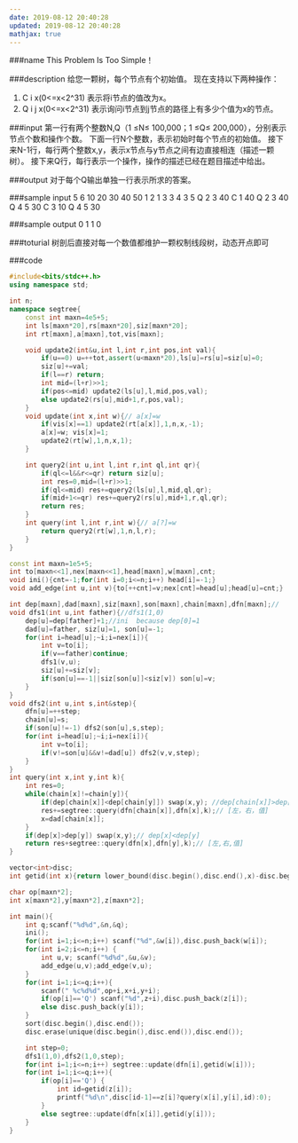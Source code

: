 ```yaml
---
date: 2019-08-12 20:40:28
updated: 2019-08-12 20:40:28
mathjax: true
---
```


###name
This Problem Is Too Simple！

###description
给您一颗树，每个节点有个初始值。
现在支持以下两种操作：
1. C i x(0<=x<2^31) 表示将i节点的值改为x。
2. Q i j x(0<=x<2^31) 表示询问i节点到j节点的路径上有多少个值为x的节点。

<!---more-->

###input
第一行有两个整数N,Q（1 ≤N≤ 100,000；1 ≤Q≤ 200,000），分别表示节点个数和操作个数。
下面一行N个整数，表示初始时每个节点的初始值。
接下来N-1行，每行两个整数x,y，表示x节点与y节点之间有边直接相连（描述一颗树）。
接下来Q行，每行表示一个操作，操作的描述已经在题目描述中给出。

###output
对于每个Q输出单独一行表示所求的答案。

###sample input
5 6
10 20 30 40 50
1 2
1 3
3 4
3 5
Q 2 3 40
C 1 40
Q 2 3 40
Q 4 5 30
C 3 10
Q 4 5 30

###sample output
0
1
1
0

###toturial
树剖后直接对每一个数值都维护一颗权制线段树，动态开点即可

###code
```cpp
#include<bits/stdc++.h>
using namespace std;

int n;
namespace segtree{
    const int maxn=4e5+5;
    int ls[maxn*20],rs[maxn*20],siz[maxn*20];
    int rt[maxn],a[maxn],tot,vis[maxn];

    void update2(int&u,int l,int r,int pos,int val){
        if(u==0) u=++tot,assert(u<maxn*20),ls[u]=rs[u]=siz[u]=0;
        siz[u]+=val;
        if(l==r) return;
        int mid=(l+r)>>1;
        if(pos<=mid) update2(ls[u],l,mid,pos,val);
        else update2(rs[u],mid+1,r,pos,val);
    }
    void update(int x,int w){// a[x]=w
        if(vis[x]==1) update2(rt[a[x]],1,n,x,-1);
        a[x]=w; vis[x]=1;
        update2(rt[w],1,n,x,1);
    }

    int query2(int u,int l,int r,int ql,int qr){
        if(ql<=l&&r<=qr) return siz[u];
        int res=0,mid=(l+r)>>1;
        if(ql<=mid) res+=query2(ls[u],l,mid,ql,qr);
        if(mid+1<=qr) res+=query2(rs[u],mid+1,r,ql,qr);
        return res;
    }
    int query(int l,int r,int w){// a[?]=w
        return query2(rt[w],1,n,l,r);
    }
}

const int maxn=1e5+5;
int to[maxn<<1],nex[maxn<<1],head[maxn],w[maxn],cnt;
void ini(){cnt=-1;for(int i=0;i<=n;i++) head[i]=-1;}
void add_edge(int u,int v){to[++cnt]=v;nex[cnt]=head[u];head[u]=cnt;}

int dep[maxn],dad[maxn],siz[maxn],son[maxn],chain[maxn],dfn[maxn];//
void dfs1(int u,int father){//dfs1(1,0)
    dep[u]=dep[father]+1;//ini  because dep[0]=1
    dad[u]=father, siz[u]=1, son[u]=-1;
    for(int i=head[u];~i;i=nex[i]){
        int v=to[i];
        if(v==father)continue;
        dfs1(v,u);
        siz[u]+=siz[v];
        if(son[u]==-1||siz[son[u]]<siz[v]) son[u]=v;
    }
}
void dfs2(int u,int s,int&step){
    dfn[u]=++step;
    chain[u]=s;
    if(son[u]!=-1) dfs2(son[u],s,step);
    for(int i=head[u];~i;i=nex[i]){
        int v=to[i];
        if(v!=son[u]&&v!=dad[u]) dfs2(v,v,step);
    }
}
int query(int x,int y,int k){
    int res=0;
    while(chain[x]!=chain[y]){
        if(dep[chain[x]]<dep[chain[y]]) swap(x,y); //dep[chain[x]]>dep[chain[y]]
        res+=segtree::query(dfn[chain[x]],dfn[x],k);// [左，右，值]
        x=dad[chain[x]];
    }
    if(dep[x]>dep[y]) swap(x,y);// dep[x]<dep[y]
    return res+segtree::query(dfn[x],dfn[y],k);// [左,右,值]
}

vector<int>disc;
int getid(int x){return lower_bound(disc.begin(),disc.end(),x)-disc.begin()+1;}

char op[maxn*2];
int x[maxn*2],y[maxn*2],z[maxn*2];

int main(){
    int q;scanf("%d%d",&n,&q);
    ini();
    for(int i=1;i<=n;i++) scanf("%d",&w[i]),disc.push_back(w[i]);
    for(int i=2;i<=n;i++) {
        int u,v; scanf("%d%d",&u,&v);
        add_edge(u,v);add_edge(v,u);
    }
    for(int i=1;i<=q;i++){
        scanf(" %c%d%d",op+i,x+i,y+i);
        if(op[i]=='Q') scanf("%d",z+i),disc.push_back(z[i]);
        else disc.push_back(y[i]);
    }
    sort(disc.begin(),disc.end());
    disc.erase(unique(disc.begin(),disc.end()),disc.end());

    int step=0;
    dfs1(1,0),dfs2(1,0,step);
    for(int i=1;i<=n;i++) segtree::update(dfn[i],getid(w[i]));
    for(int i=1;i<=q;i++){
        if(op[i]=='Q') {
            int id=getid(z[i]);
            printf("%d\n",disc[id-1]==z[i]?query(x[i],y[i],id):0);
        }
        else segtree::update(dfn[x[i]],getid(y[i]));
    }
}
```
